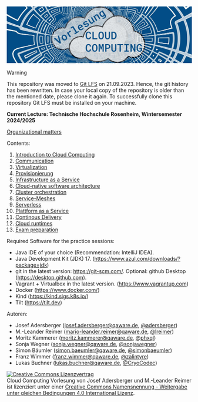 ![Lecture Cloud Computing](https://github.com/qaware/cloud-computing-th-rosenheim/blob/master/vl-cc-logo.jpg "Lecture Cloud Computing")

> [!WARNING]  
> This repository was moved to [Git LFS](https://git-lfs.com/) on 21.09.2023.
> Hence, the git history has been rewritten. In case your local copy of the repository is older than the mentioned date, please clone it again.
> To successfully clone this repository  Git LFS must be installed on your machine.

__Current Lecture: Technische Hochschule Rosenheim, Wintersemester 2024/2025__

[Organizational matters](01-introduction/organizational-matters.pdf)

Contents:

1. [Introduction to Cloud Computing](01-introduction)
2. [Communication](02-communication)
3. [Virtualization](03-virtualization)
4. [Provisionierung](04-provisioning)
5. [Infrastructure as a Service](05-iaas)
6. [Cloud-native software architecture](06-cloud-architecture)
7. [Cluster orchestration](07-orchestrierung)
8. [Service-Meshes](07-orchestrierung)
9. [Serverless](99-ci-cd_serverless)
10. [Plattform as a Service](10-paas-cd)
11. [Continous Delivery](11-cd)
12. [Cloud runtimes](11-cd)
13. [Exam preparation](13-zusammenfassung)

Required Software for the practice sessions:

* Java IDE of your choice (Recommendation: IntelliJ IDEA).
* Java Development Kit (JDK) 17. (https://www.azul.com/downloads/?package=jdk)
* git in the latest version: https://git-scm.com/. Optional: github Desktop (https://desktop.github.com).
* Vagrant + Virtualbox in the latest version. (https://www.vagrantup.com)
* Docker (https://www.docker.com/)
* Kind (https://kind.sigs.k8s.io/)
* Tilt (https://tilt.dev)

Autoren:

* Josef Adersberger (josef.adersberger@qaware.de, [@adersberger](https://twitter.com/adersberger))
* M.-Leander Reimer (mario-leander.reimer@qaware.de, [@lreimer](https://twitter.com/LeanderReimer))
* Moritz Kammerer (moritz.kammerer@qaware.de, [@phxql](https://github.com/phxql))
* Sonja Wegner (sonja.wegner@qaware.de, [@sonjawegner](https://github.com/sonjawegner))
* Simon Bäumler (simon.baeumler@qaware.de, [@simonbaeumler](https://github.com/simonbaeumler))
* Franz Wimmer (franz.wimmer@qaware.de, [@zalintyre](https://github.com/zalintyre))
* Lukas Buchner (lukas.buchner@qaware.de, [@CryoCodec](https://github.com/CryoCodec))

<a rel="license" href="http://creativecommons.org/licenses/by-sa/4.0/"><img alt="Creative Commons Lizenzvertrag" style="border-width:0" src="https://i.creativecommons.org/l/by-sa/4.0/88x31.png" /></a><br /><span xmlns:dct="http://purl.org/dc/terms/" href="http://purl.org/dc/dcmitype/Text" property="dct:title" rel="dct:type">Cloud Computing Vorlesung</span> von <span xmlns:cc="http://creativecommons.org/ns#" property="cc:attributionName">Josef Adersberger</span> und <span xmlns:cc="http://creativecommons.org/ns#" property="cc:attributionName">M.-Leander Reimer</span> ist lizenziert unter einer <a rel="license" href="http://creativecommons.org/licenses/by-sa/4.0/">Creative Commons Namensnennung - Weitergabe unter gleichen Bedingungen 4.0 International Lizenz</a>.

